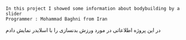     In this project I showed some information about bodybuilding by a slider
    Programmer : Mohammad Baghni from Iran
در این پروژه اطلاعاتی در مورد ورزش بدنسازی را با اسلایدر نمایش دادم


